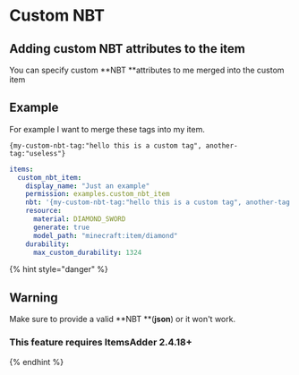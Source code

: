 # Custom NBT

## Adding custom NBT attributes to the item

You can specify custom **NBT **attributes to me merged into the custom item

## Example

For example I want to merge these tags into my item.

&#x20;`{my-custom-nbt-tag:"hello this is a custom tag", another-tag:"useless"}`

```yaml
items:
  custom_nbt_item:
    display_name: "Just an example"
    permission: examples.custom_nbt_item
    nbt: '{my-custom-nbt-tag:"hello this is a custom tag", another-tag:"useless"}'
    resource:
      material: DIAMOND_SWORD
      generate: true
      model_path: "minecraft:item/diamond"
    durability:
      max_custom_durability: 1324
```

{% hint style="danger" %}
## Warning

Make sure to provide a valid **NBT **(**json**) or it won't work.

### This feature requires **ItemsAdder 2.4.18+** 
{% endhint %}
